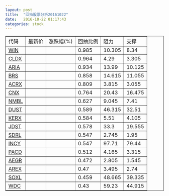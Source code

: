 ```yaml
---
layout: post
title:  "回抽股票分析20161022"
date:   2016-10-22 01:17:43
categories: stock
---
```

<script type="text/javascript">
var stockList = []
stockList.push('gb_win');
stockList.push('gb_cldx');
stockList.push('gb_aria');
stockList.push('gb_brs');
stockList.push('gb_acrx');
stockList.push('gb_cnx');
stockList.push('gb_nmbl');
stockList.push('gb_dust');
stockList.push('gb_kerx');
stockList.push('gb_jdst');
stockList.push('gb_sdrl');
stockList.push('gb_incy');
stockList.push('gb_pacd');
stockList.push('gb_aegr');
stockList.push('gb_arex');
stockList.push('gb_soxl');
stockList.push('gb_wdc');
</script>
<table border="1">
 <tr>
 <td>代码</td>
 <td>最新价</td>
 <td>涨跌幅(%)</td>
 <td>回抽比例</td>
 <td>阻力</td>
 <td>支撑</td>
</tr>
  <tr id="win">
  <td><a href="http://stock.finance.sina.com.cn/usstock/quotes/WIN.html" target="_blank">WIN</a></td><td></td><td></td><td>0.985</td><td>10.305</td><td>8.34</td></tr>
  <tr id="cldx">
  <td><a href="http://stock.finance.sina.com.cn/usstock/quotes/CLDX.html" target="_blank">CLDX</a></td><td></td><td></td><td>0.964</td><td>4.29</td><td>3.305</td></tr>
  <tr id="aria">
  <td><a href="http://stock.finance.sina.com.cn/usstock/quotes/ARIA.html" target="_blank">ARIA</a></td><td></td><td></td><td>0.934</td><td>13.99</td><td>10.125</td></tr>
  <tr id="brs">
  <td><a href="http://stock.finance.sina.com.cn/usstock/quotes/BRS.html" target="_blank">BRS</a></td><td></td><td></td><td>0.858</td><td>14.615</td><td>11.055</td></tr>
  <tr id="acrx">
  <td><a href="http://stock.finance.sina.com.cn/usstock/quotes/ACRX.html" target="_blank">ACRX</a></td><td></td><td></td><td>0.809</td><td>3.815</td><td>3.055</td></tr>
  <tr id="cnx">
  <td><a href="http://stock.finance.sina.com.cn/usstock/quotes/CNX.html" target="_blank">CNX</a></td><td></td><td></td><td>0.764</td><td>20.43</td><td>16.475</td></tr>
  <tr id="nmbl">
  <td><a href="http://stock.finance.sina.com.cn/usstock/quotes/NMBL.html" target="_blank">NMBL</a></td><td></td><td></td><td>0.627</td><td>9.045</td><td>7.41</td></tr>
  <tr id="dust">
  <td><a href="http://stock.finance.sina.com.cn/usstock/quotes/DUST.html" target="_blank">DUST</a></td><td></td><td></td><td>0.589</td><td>46.315</td><td>32.51</td></tr>
  <tr id="kerx">
  <td><a href="http://stock.finance.sina.com.cn/usstock/quotes/KERX.html" target="_blank">KERX</a></td><td></td><td></td><td>0.584</td><td>5.51</td><td>4.105</td></tr>
  <tr id="jdst">
  <td><a href="http://stock.finance.sina.com.cn/usstock/quotes/JDST.html" target="_blank">JDST</a></td><td></td><td></td><td>0.578</td><td>33.3</td><td>19.555</td></tr>
  <tr id="sdrl">
  <td><a href="http://stock.finance.sina.com.cn/usstock/quotes/SDRL.html" target="_blank">SDRL</a></td><td></td><td></td><td>0.547</td><td>2.745</td><td>1.95</td></tr>
  <tr id="incy">
  <td><a href="http://stock.finance.sina.com.cn/usstock/quotes/INCY.html" target="_blank">INCY</a></td><td></td><td></td><td>0.547</td><td>97.71</td><td>79.44</td></tr>
  <tr id="pacd">
  <td><a href="http://stock.finance.sina.com.cn/usstock/quotes/PACD.html" target="_blank">PACD</a></td><td></td><td></td><td>0.512</td><td>4.165</td><td>3.315</td></tr>
  <tr id="aegr">
  <td><a href="http://stock.finance.sina.com.cn/usstock/quotes/AEGR.html" target="_blank">AEGR</a></td><td></td><td></td><td>0.472</td><td>2.805</td><td>1.545</td></tr>
  <tr id="arex">
  <td><a href="http://stock.finance.sina.com.cn/usstock/quotes/AREX.html" target="_blank">AREX</a></td><td></td><td></td><td>0.47</td><td>3.495</td><td>2.74</td></tr>
  <tr id="soxl">
  <td><a href="http://stock.finance.sina.com.cn/usstock/quotes/SOXL.html" target="_blank">SOXL</a></td><td></td><td></td><td>0.459</td><td>48.665</td><td>39.335</td></tr>
  <tr id="wdc">
  <td><a href="http://stock.finance.sina.com.cn/usstock/quotes/WDC.html" target="_blank">WDC</a></td><td></td><td></td><td>0.43</td><td>59.23</td><td>44.915</td></tr>
</table>
